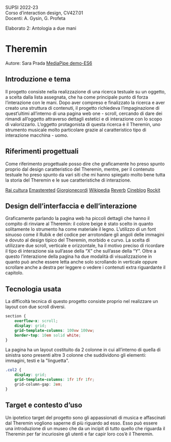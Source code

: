 SUPSI 2022-23  
Corso d’interaction design, CV427.01  
Docenti: A. Gysin, G. Profeta  

Elaborato 2: Antologia a due mani

# Theremin
Autore: Sara Prada
[MediaPipe demo-ES6](https://saraprada.github.io/Theremin/)

## Introduzione e tema
Il progetto consiste nella realizzazione di una ricerca testuale su un oggetto, a scelta dalla lista assegnata, che ha come principale punto di forza l’interazione con le mani. Dopo aver compreso e finalizzato la ricerca e aver creato una struttura di contenuti, il progetto richiedeva l’impaginazione di quest’ultimi all’interno di una pagina web one - scroll, cercando di dare dei rimandi all’oggetto attraverso dettagli estetici e di interazione con lo scopo di valorizzarlo. L’oggetto protagonista di questa ricerca è il Theremin, uno strumento musicale molto particolare grazie al caratteristico tipo di interazione macchina - uomo.

## Riferimenti progettuali
Come riferimento progettuale posso dire che graficamente ho preso spunto proprio dal design caratteristico del Theremin, mentre, per il contenuto testuale ho preso spunto da vari siti che mi hanno spiegato molto bene tutta la storia del Theremin e le sue caratteristiche di interazione.

[Rai cultura](https://www.raicultura.it/musica/articoli/2021/04/Il-theremin-24d174af-8cb0-4163-b468-eefd4f7eb41c.html)
[Emastereted](https://emastered.com/it/blog/how-the-theremin-works)
[Giorgionecordi](http://www.giorgionecordi.it/theremin/come-e-fatto/)
[Wikipedia](https://it.wikipedia.org/wiki/Theremin)
[Reverb](https://reverb.com/news/the-theremins-century)
[Cineblog](https://www.cineblog.it/post/14-film-che-hanno-usato-il-theremin-nella-colonna-sonora)
[Rockit](https://www.rockit.it/articolo/theremin-strumento-musicale)


## Design dell’interfaccia e dell’interazione
Graficamente parlando la pagina web ha piccoli dettagli che hanno il compito di rinviare al Theremin: il colore beige è stato scelto in quanto solitamente lo strumento ha come materiale il legno. L’utilizzo di un font sinuoso come il Rubik e del codice per arrotondare gli angoli delle immagini è dovuto al design tipico del Theremin, morbido e curvo. La scelta di utilizzare due scroll, verticale e orizzontale, ha il motivo preciso di ricordare il tipo di interazione sia sull’asse della “X” che sull’asse della “Y”. Oltre a questo l’interazione della pagina ha due modalità di visualizzazione in quanto può anche essere letta anche solo scrollando in verticale oppure scrollare anche a destra per leggere o vedere i contenuti extra riguardante il capitolo.

## Tecnologia usata
La difficoltà tecnica di questo progetto consiste proprio nel realizzare un layout con due scroll diversi.

```css
section {
	overflow-x: scroll;
	display: grid;
	grid-template-columns: 100vw 100vw;
    border-top: 10em solid white;
}
```

La pagina ha un layout costituito da 2 colonne in cui all’interno di quella di sinistra sono presenti altre 3 colonne che suddividono gli elementi: immagini, testi e la "linguetta".

```css
.col2 {
	display: grid;
	grid-template-columns: 1fr 1fr 1fr;
	grid-column-gap: 2em;
}
```
## Target e contesto d’uso

Un ipotetico target del progetto sono gli appassionati di musica e affascinati dal Theremin vogliono saperne di più riguardo ad esso. Esso può essere una introduzione di un museo che da un incipit di tutto quello che riguarda il Theremin per far incuriosire gli utenti e far capir loro cos’è il Theremin.